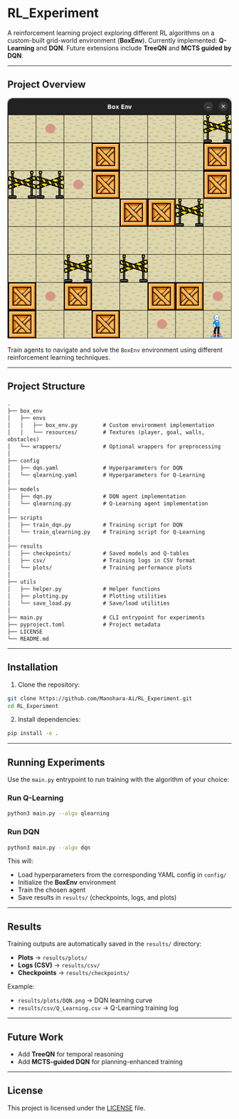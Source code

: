 # RL\_Experiment

A reinforcement learning project exploring different RL algorithms on a custom-built grid-world environment (**BoxEnv**).
Currently implemented: **Q-Learning** and **DQN**.
Future extensions include **TreeQN** and **MCTS guided by DQN**.

---

## Project Overview

![Box Environment](box_env/envs/box_env.png)

Train agents to navigate and solve the `BoxEnv` environment using different reinforcement learning techniques.

---

## Project Structure

```
.
├── box_env
│   ├── envs
│   │   ├── box_env.py        # Custom environment implementation
│   │   └── resources/        # Textures (player, goal, walls, obstacles)
│   └── wrappers/             # Optional wrappers for preprocessing
│
├── config
│   ├── dqn.yaml              # Hyperparameters for DQN
│   └── qlearning.yaml        # Hyperparameters for Q-Learning
│
├── models
│   ├── dqn.py                # DQN agent implementation
│   └── qlearning.py          # Q-Learning agent implementation
│
├── scripts
│   ├── train_dqn.py          # Training script for DQN
│   └── train_qlearning.py    # Training script for Q-Learning
│
├── results
│   ├── checkpoints/          # Saved models and Q-tables
│   ├── csv/                  # Training logs in CSV format
│   └── plots/                # Training performance plots
│
├── utils
│   ├── helper.py             # Helper functions
│   ├── plotting.py           # Plotting utilities
│   └── save_load.py          # Save/load utilities
│
├── main.py                   # CLI entrypoint for experiments
├── pyproject.toml            # Project metadata
├── LICENSE
└── README.md
```

---

## Installation

1. Clone the repository:

```bash
git clone https://github.com/Manohara-Ai/RL_Experiment.git
cd RL_Experiment
```

2. Install dependencies:

```bash
pip install -e .
```

---

## Running Experiments

Use the `main.py` entrypoint to run training with the algorithm of your choice:

### Run Q-Learning

```bash
python3 main.py --algo qlearning
```

### Run DQN

```bash
python3 main.py --algo dqn
```

This will:

* Load hyperparameters from the corresponding YAML config in `config/`
* Initialize the **BoxEnv** environment
* Train the chosen agent
* Save results in `results/` (checkpoints, logs, and plots)

---

## Results

Training outputs are automatically saved in the `results/` directory:

* **Plots** → `results/plots/`
* **Logs (CSV)** → `results/csv/`
* **Checkpoints** → `results/checkpoints/`

Example:

* `results/plots/DQN.png` → DQN learning curve
* `results/csv/Q_Learning.csv` → Q-Learning training log

---

## Future Work

* Add **TreeQN** for temporal reasoning
* Add **MCTS-guided DQN** for planning-enhanced training

---

## License

This project is licensed under the [LICENSE](LICENSE) file.
